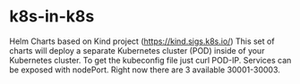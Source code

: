 # k8s-in-k8s

Helm Charts based on Kind project (https://kind.sigs.k8s.io/) 
This set of charts will deploy a separate Kubernetes cluster (POD) inside of your Kubernetes cluster.
To get the kubeconfig file just curl POD-IP.
Services can be exposed with nodePort. Right now there are 3 available 30001-30003.
